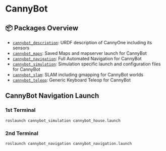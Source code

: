 # CannyBot

## :package: Packages Overview

- [`cannybot_description`](./cannybot_description): URDF description of CannyOne including its sensors
- [`cannybot_maps`](./cannybot_maps): Saved Maps and mapserver launch for CannyBot
- [`cannybot_navigation`](./cannybot_navigation): Full Automated Navigation for CannyBot
- [`cannybot_simulation`](./cannybot_simulation): Simulation specific launch and configuration files for CannyBot
- [`cannybot_slam`](./cannybot_slam): SLAM including gmapping for CannyBot worlds
- [`cannybot_teleop`](./cannybot_teleop): Generic Keyboard Teleop for CannyBot


## CannyBot Navigation Launch

### 1st Terminal
```console
roslaunch cannybot_simulation cannybot_house.launch 
```

### 2nd Terminal
```console
roslaunch cannybot_navigation cannybot_navigation.launch 
```